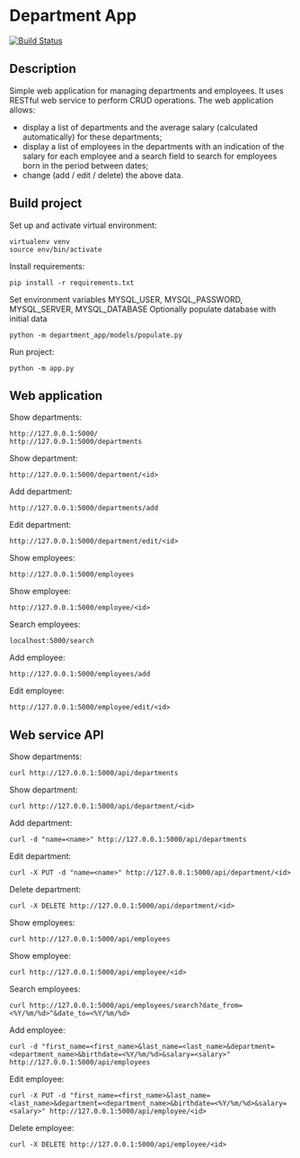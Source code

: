 # Department App

[![Build Status](https://app.travis-ci.com/OleksandrChabdaev/epam-python-onlineua-autumn-2021-final-project.svg?token=qu38tUNAjjD9AzqYnRJQ&branch=master)](https://app.travis-ci.com/OleksandrChabdaev/epam-python-onlineua-autumn-2021-final-project)
## Description

Simple web application for managing departments and employees. It uses RESTful web service to perform CRUD operations.
The web application allows:
- display a list of departments and the average salary (calculated automatically) for these departments;
- display a list of employees in the departments with an indication of the salary for each employee and a search field
to search for employees born in the period between dates;
- change (add / edit / delete) the above data.

## Build project

Set up and activate virtual environment:
```
virtualenv venv
source env/bin/activate
```
Install requirements:
```
pip install -r requirements.txt
```
Set environment variables MYSQL_USER, MYSQL_PASSWORD, MYSQL_SERVER, MYSQL_DATABASE
Optionally populate database with initial data
```
python -m department_app/models/populate.py
```
Run project:
```
python -m app.py
```

## Web application

Show departments:
```
http://127.0.0.1:5000/
http://127.0.0.1:5000/departments
```
Show department:
```
http://127.0.0.1:5000/department/<id>
```
Add department:
```
http://127.0.0.1:5000/departments/add
```
Edit department:
```
http://127.0.0.1:5000/department/edit/<id>
```
Show employees:
```
http://127.0.0.1:5000/employees
```
Show employee:
```
http://127.0.0.1:5000/employee/<id>
```
Search employees:
```
localhost:5000/search
```
Add employee:
```
http://127.0.0.1:5000/employees/add
```
Edit employee:
```
http://127.0.0.1:5000/employee/edit/<id>
```

## Web service API

Show departments:
```
curl http://127.0.0.1:5000/api/departments
```
Show department:
```
curl http://127.0.0.1:5000/api/department/<id>
```
Add department:
```
curl -d "name=<name>" http://127.0.0.1:5000/api/departments
```
Edit department:
```
curl -X PUT -d "name=<name>" http://127.0.0.1:5000/api/department/<id>
```
Delete department:
```
curl -X DELETE http://127.0.0.1:5000/api/department/<id>
```
Show employees:
```
curl http://127.0.0.1:5000/api/employees
```
Show employee:
```
curl http://127.0.0.1:5000/api/employee/<id>
```
Search employees:
```
curl http://127.0.0.1:5000/api/employees/search?date_from=<%Y/%m/%d>^&date_to=<%Y/%m/%d>
```
Add employee:
```
curl -d "first_name=<first_name>&last_name=<last_name>&department=<department_name>&birthdate=<%Y/%m/%d>&salary=<salary>" http://127.0.0.1:5000/api/employees
```
Edit employee:
```
curl -X PUT -d "first_name=<first_name>&last_name=<last_name>&department=<department_name>&birthdate=<%Y/%m/%d>&salary=<salary>" http://127.0.0.1:5000/api/employee/<id>
```
Delete employee:
```
curl -X DELETE http://127.0.0.1:5000/api/employee/<id>
```
